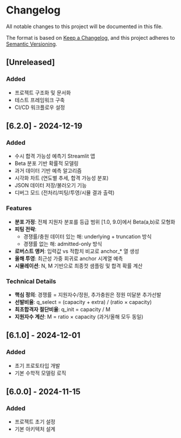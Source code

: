 # Changelog

All notable changes to this project will be documented in this file.

The format is based on [Keep a Changelog](https://keepachangelog.com/en/1.0.0/),
and this project adheres to [Semantic Versioning](https://semver.org/spec/v2.0.0.html).

## [Unreleased]

### Added

- 프로젝트 구조화 및 문서화
- 테스트 프레임워크 구축
- CI/CD 워크플로우 설정

## [6.2.0] - 2024-12-19

### Added

- 수시 합격 가능성 예측기 Streamlit 앱
- Beta 분포 기반 확률적 모델링
- 과거 데이터 기반 예측 알고리즘
- 시각화 차트 (연도별 추세, 합격 가능성 분포)
- JSON 데이터 저장/불러오기 기능
- 디버그 모드 (전처리/피팅/투영/시뮬 결과 출력)

### Features

- **분포 가정**: 전체 지원자 분포를 등급 범위 [1.0, 9.0]에서 Beta(a,b)로 모형화
- **피팅 전략**:
  - 경쟁률/충원 데이터 있는 해: underlying + truncation 방식
  - 경쟁률 없는 해: admitted-only 방식
- **로버스트 앵커**: 입력값 vs 적합치 비교로 anchor\_\* 열 생성
- **올해 투영**: 최근성 가중 회귀로 anchor 시계열 예측
- **시뮬레이션**: N, M 기반으로 최종컷 샘플링 및 합격 확률 계산

### Technical Details

- **핵심 정의**: 경쟁률 = 지원자수/정원, 추가충원은 정원 미달분 추가선발
- **선발비율**: q_select = (capacity + extra) / (ratio × capacity)
- **최초합격자 절단비율**: q_init = capacity / M
- **지원자수 계산**: M = ratio × capacity (과거/올해 모두 동일)

## [6.1.0] - 2024-12-01

### Added

- 초기 프로토타입 개발
- 기본 수학적 모델링 로직

## [6.0.0] - 2024-11-15

### Added

- 프로젝트 초기 설정
- 기본 아키텍처 설계
